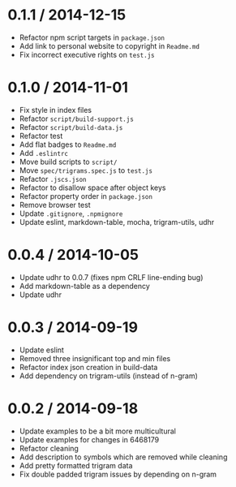
0.1.1 / 2014-12-15
==================

 * Refactor npm script targets in `package.json`
 * Add link to personal website to copyright in `Readme.md`
 * Fix incorrect executive rights on `test.js`

0.1.0 / 2014-11-01
==================

 * Fix style in index files
 * Refactor `script/build-support.js`
 * Refactor `script/build-data.js`
 * Refactor test
 * Add flat badges to `Readme.md`
 * Add `.eslintrc`
 * Move build scripts to `script/`
 * Move `spec/trigrams.spec.js` to `test.js`
 * Refactor `.jscs.json`
 * Refactor to disallow space after object keys
 * Refactor property order in `package.json`
 * Remove browser test
 * Update `.gitignore`, `.npmignore`
 * Update eslint, markdown-table, mocha, trigram-utils, udhr

0.0.4 / 2014-10-05
==================

 * Update udhr to 0.0.7 (fixes npm CRLF line-ending bug)
 * Add markdown-table as a dependency
 * Update udhr

0.0.3 / 2014-09-19
==================

 * Update eslint
 * Removed three insignificant top and min files
 * Refactor index json creation in build-data
 * Add dependency on trigram-utils (instead of n-gram)

0.0.2 / 2014-09-18
==================

 * Update examples to be a bit more multicultural
 * Update examples for changes in 6468179
 * Refactor cleaning
 * Add description to symbols which are removed while cleaning
 * Add pretty formatted trigram data
 * Fix double padded trigram issues by depending on n-gram
